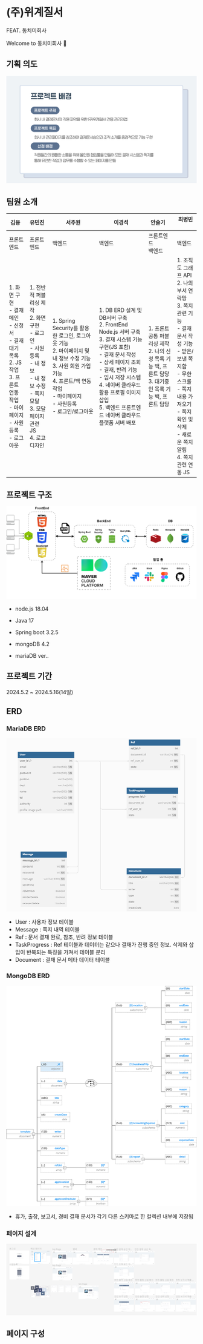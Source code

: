 # (주)위계질서

FEAT. 동치미회사

Welcome to 동치미회사 👋

## 기획 의도

![view](images/projectBackground.png)

## 팀원 소개

| 김융&nbsp;&nbsp;                  | 유민진&nbsp;&nbsp;                                  | 서주원                                                                                                                                                                                                     | 이경석                                                                                                                                                                                                                                                                                                          | 안슬기 &nbsp;&nbsp; | 최병민 &nbsp;&nbsp;                                                                                                                            |
| ------------------------------------------------------------------------------------------------------------------------------------------------------------ | --------------------------------------------------------------------------------------------------------------------------------------------------------------------------- | ---------------------------------------------------------------------------------------------------------------------------------------------------------------------------------------------------------- | --------------------------------------------------------------------------------------------------------------------------------------------------------------------------------------------------------------------------------------------------------------------------------------------------------------- | ------------------------------------------------------------------------------------------------------------------------- | ----------------------------------------------------------------------------------------------------------------------------------------------------------------------------------------------------------------------------------------------- |
| 프론트엔드                                                                                                                                                   | 프론트엔드                                                                                                                                                                  | 백엔드                                                                                                                                                                                                     | 백엔드                                                                                                                                                                                                                                                                                                          | 프론트엔드<br> 백엔드                                                                                                     | 백엔드                                                                                                                                                                                                                                          |
| 1. 화면 구현 <br> - 결재 메인 <br> - 신청서 <br> - 결재 대기 목록 <br> 2. JS 작업 <br> 3. 프론트 연동 작업 <br> - 마이페이지 <br> - 사원등록 <br> - 로그아웃 | 1. 전반적 퍼블리싱 제작 <br> 2. 화면구현 <br> - 로그인 <br> - 사원 등록 <br> - 내 정보 <br> - 내 정보 수정 <br> - 쪽지 모달 <br> 3. 모달 페이지 관련 JS <br> 4. 로고 디자인 | 1. Spring Security를 활용한 로그인, 로그아웃 기능 <br> 2. 마이페이지 및 내 정보 수정 기능 <br> 3. 사원 회원 가입 기능 <br> 4. 프론트/백 연동 작업 <br> - 마이페이지 <br> - 사원등록 <br> - 로그인/로그아웃 | 1. DB ERD 설계 및 DB서버 구축 <br> 2. FrontEnd Node.js 서버 구축 <br> 3. 결재 시스템 기능 구현(JS 포함) <br> - 결재 문서 작성 <br> - 상세 페이지 조회 <br> - 결재, 반려 기능 <br> - 임시 저장 시스템 <br> 4. 네이버 클라우드 활용 프로필 이미지 삽입 <br> 5. 백엔드 프론트엔드 네이버 클라우드 플랫폼 서버 배포 | 1. 프론트 공통 퍼블리싱 제작 <br> 2. 나의 신청 목록 기능 백, 프론트 담당 <br> 3. 대기중인 목록 기능 백, 프론트 담당       | 1. 조직도 그래프 API <br> 2. 나의 부서 연락망 <br> 3. 쪽지 관련 기능 <br> - 결재 문서 작성 기능 <br> - 받은/보낸 쪽지함 <br> - 무한 스크롤 <br> - 쪽지 내용 가져오기 <br> - 쪽지 확인 및 삭제 <br> - 새로운 쪽지 알림 <br> 4. 쪽지 관련 연동 JS |

## 프로젝트 구조

![view](images/projectStructure.png)

-   node.js 18.04

-   Java 17
-   Spring boot 3.2.5

-   mongoDB 4.2
-   mariaDB ver..

## 프로젝트 기간

2024.5.2 ~ 2024.5.16(14일)

## ERD

### MariaDB ERD

![view](images/mariaERD.png)

-   User : 사용자 정보 테이블
-   Message : 쪽지 내역 테이블
-   Ref : 문서 결재 완료, 참조, 반려 정보 테이블
-   TaskProgress : Ref 테이블과 데이터는 같으나 결재가 진행 중인 정보. 삭제와 삽입이 반복되는 특징을 가져서 테이블 분리
-   Document : 결재 문서 메타 데이터 테이블

### MongoDB ERD

![view](images/mongoERD.png)

-   휴가, 출장, 보고서, 경비 결재 문서가 각기 다른 스키마로 한 컬렉션 내부에 저장됨

### 페이지 설계

![view](images/figma.png)

## 페이지 구성
